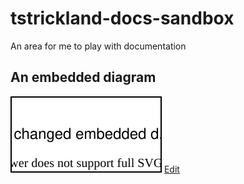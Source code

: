 # tstrickland-docs-sandbox
An area for me to play with documentation

## An embedded diagram
![Embedded diagram](assets/embedded-1.svg)
<a href="https://app.diagrams.net/#Uhttps%3A%2F%2Fraw.githubusercontent.com%2Fch-tstrickland%2Ftstrickland-docs-sandbox%2Fmaster%2Fassets%2Fembedded-1.svg" target="_blank">Edit</a>


